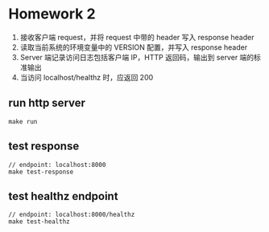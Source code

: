 # Homework 2
1. 接收客户端 request，并将 request 中带的 header 写入 response header
2. 读取当前系统的环境变量中的 VERSION 配置，并写入 response header
3. Server 端记录访问日志包括客户端 IP，HTTP 返回码，输出到 server 端的标准输出
4. 当访问 localhost/healthz 时，应返回 200
## run http server
`make run`

## test response
```shell
// endpoint: localhost:8000
make test-response
```

## test healthz endpoint
```shell
// endpoint: localhost:8000/healthz
make test-healthz
```